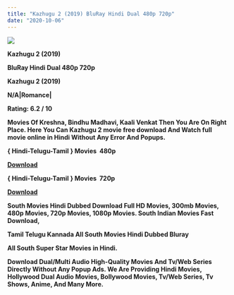 ```yaml
---
title: "Kazhugu 2 (2019) BluRay Hindi Dual 480p 720p"
date: "2020-10-06"
---
```


[**![](https://1.bp.blogspot.com/-xE9M72V2W2Y/X0PL3Vn5NpI/AAAAAAAAElU/jZ57f9i6H0gF7Fi8igPc9E1TqLPCAjNswCLcBGAsYHQ/s1600/images{2deb609f52c527dc8b4fbab26c6d0bae2964b23de7178cabf97238dc1868ff55}252848{2deb609f52c527dc8b4fbab26c6d0bae2964b23de7178cabf97238dc1868ff55}2529.webp)**](https://1.bp.blogspot.com/-xE9M72V2W2Y/X0PL3Vn5NpI/AAAAAAAAElU/jZ57f9i6H0gF7Fi8igPc9E1TqLPCAjNswCLcBGAsYHQ/s1600/images{2deb609f52c527dc8b4fbab26c6d0bae2964b23de7178cabf97238dc1868ff55}252848{2deb609f52c527dc8b4fbab26c6d0bae2964b23de7178cabf97238dc1868ff55}2529.webp)

 **Kazhugu 2 (2019)**

**BluRay Hindi Dual 480p 720p** 

**Kazhugu 2 (2019)**

**N/A|Romance|**

**Rating: 6.2 / 10** 

**Movies Of Kreshna, Bindhu Madhavi, Kaali Venkat Then You Are On Right Place. Here You Can Kazhugu 2 movie free download And Watch full movie online in Hindi Without Any Error And Popups.**

**{ Hindi-Telugu-Tamil } Movies  480p**

[**Download**](https://myglinks.xyz/7603)

**{ Hindi-Telugu-Tamil } Movies  720p**

[**Download**](https://myglinks.xyz/7604)

 **South Movies Hindi Dubbed Download Full HD Movies, 300mb Movies, 480p Movies, 720p Movies, 1080p Movies. South Indian Movies Fast Download,**

**Tamil Telugu Kannada All South Movies Hindi Dubbed Bluray**

**All South Super Star Movies in Hindi.**

**Download Dual/Multi Audio High-Quality Movies And Tv/Web Series Directly Without Any Popup Ads. We Are Providing Hindi Movies, Hollywood Dual Audio Movies, Bollywood Movies, Tv/Web Series, Tv Shows, Anime, And Many More.**
